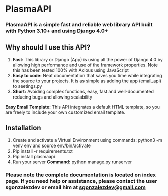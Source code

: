  # PlasmaAPI

### PlasmaAPI is a simple fast and reliable web library API built with Python 3.10+ and using Django 4.0+ 

## Why should I use this API? 

1. **Fast:** This library or Django (App) is using all the power of Django 4.0 by allowing high performance and use of the framework properties. Note this has been tested 100% with Axious using JavaScript   
2. **Easy to code:** Neat documentation that saves you time while integrating the source to your projects. It is as simple as adding the app (email_api) to seetings.py 
3. **Short:** Avoiding complex functions, easy, fast and well-documented reducing bugs and allowing scalability 

**Easy Email Template:** This API integrates a default HTML template, so you are freely to include your own customized email template.   

## Installation

 1. Create and activate a Virtual Environment using commands: python3 -m venv env and source env/bin/activate 
 2. Pip install -r requirements.txt 
 3. Pip install plasmaapi
 4. Run your server 
 **Command:** python manage.py runserver 

### Please note the complete documentation is located on index page.  If you need help or assistance, please contact the user sgonzalezdev or email him at sgonzalezdev@gmail.com 
